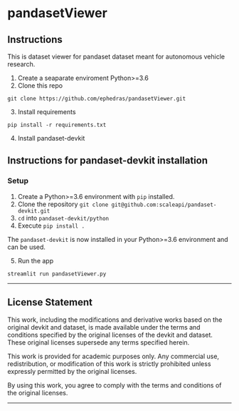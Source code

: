 # pandasetViewer
## Instructions
This is dataset viewer for pandaset dataset meant for autonomous vehicle research. 

1. Create a seaparate enviroment Python>=3.6
2. Clone this repo

```
git clone https://github.com/ephedras/pandasetViewer.git
```

3. Install requirements
```
pip install -r requirements.txt
```

4. Install pandaset-devkit

## Instructions for pandaset-devkit installation

### Setup

1. Create a Python>=3.6 environment with `pip` installed.
2. Clone the repository `git clone git@github.com:scaleapi/pandaset-devkit.git`
3. `cd` into `pandaset-devkit/python`
4. Execute `pip install .`

The `pandaset-devkit` is now installed in your Python>=3.6 environment and can be used.

5. Run the app
```
streamlit run pandasetViewer.py
```

---
## License Statement

This work, including the modifications and derivative works based on the original devkit and dataset, is made available under the terms and conditions specified by the original licenses of the devkit and dataset. These original licenses supersede any terms specified herein.

This work is provided for academic purposes only. Any commercial use, redistribution, or modification of this work is strictly prohibited unless expressly permitted by the original licenses.

By using this work, you agree to comply with the terms and conditions of the original licenses.

---